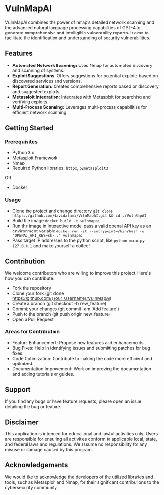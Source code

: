 # VulnMapAI
VulnMapAI combines the power of nmap’s detailed network scanning and the advanced natural language processing capabilities of GPT-4 to generate comprehensive and intelligible vulnerability reports. It aims to facilitate the identification and understanding of security vulnerabilities.

## Features
- **Automated Network Scanning:** Uses Nmap for automated discovery and scanning of systems.
- **Exploit Suggestions:** Offers suggestions for potential exploits based on discovered services and versions.
- **Report Generation:** Creates comprehensive reports based on discovery and suggested exploits.
- **Metasploit Integration:** Integrates with Metasploit for searching and verifying exploits.
- **Multi-Process Scanning:** Leverages multi-process capabilities for efficient network scanning.

## Getting Started

### Prerequisites
- Python 3.x
- Metasploit Framework
- Nmap
- Required Python libraries: `httpx`, `pymetasploit3`

OR

- Docker

### Usage
- Clone the project and change directory ```git clone https://github.com/davidalami/VulnMapAI.git && cd ./VulnMapAI```
- Build the image ```docker build -t vulnmapai .```
- Run the image in interactive mode, pass a valid openai API key as an environment variable
```docker run -it --entrypoint=/bin/bash -e "OPENAI_API_KEY=sk-.." vulnmapai ```
- Pass target IP addresses to the python script, like ```python main.py 127.0.0.1``` and make yourself a coffee!

## Contribution
We welcome contributors who are willing to improve this project. Here's how you can contribute:
- Fork the repository
- Clone your fork (git clone https://github.com/[Your_Username]/VulnMapAI)
- Create a branch (git checkout -b new_feature)
- Commit your changes (git commit -am 'Add feature')
- Push to the branch (git push origin new_feature)
- Open a Pull Request

### Areas for Contribution

- Feature Enhancement: Propose new features and enhancements.
- Bug Fixes: Help in identifying issues and submitting patches for bug fixes.
- Code Optimization: Contribute to making the code more efficient and optimized.
- Documentation Improvement: Work on improving the documentation and adding tutorials or guides.

## Support
If you find any bugs or have feature requests, please open an issue detailing the bug or feature.

## Disclaimer
This application is intended for educational and lawful activities only. Users are responsible for ensuring all activities conform to applicable local, state, and federal laws and regulations. We assume no responsibility for any misuse or damage caused by this program.

## Acknowledgements
We would like to acknowledge the developers of the utilized libraries and tools, such as Metasploit and Nmap, for their significant contributions to the cybersecurity community.

